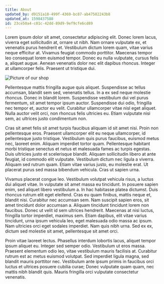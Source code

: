 ```yaml
---
title: About
updated_by: d9151a18-499f-4369-bc87-ab47582243b8
updated_at: 1598437588
id: 23ce50a4-c01c-42dd-89d9-9ef9cfe6cd89
---
```

Lorem ipsum dolor sit amet, consectetur adipiscing elit. Donec lorem lacus, viverra eget sollicitudin at, ornare ut nibh. Nam ornare vulputate ex, et venenatis purus hendrerit et. Vestibulum dictum lorem quam, vitae varius neque efficitur at. Vivamus feugiat commodo porttitor. Maecenas tempor leo consequat lorem euismod tempor. Donec eu nulla vulputate, cursus felis a, aliquet augue. Aenean venenatis dolor nec elit dapibus rhoncus. Integer at ullamcorper felis. Praesent ut tristique dui.

![Picture of our shop](https://images.unsplash.com/photo-1556740772-1a741367b93e?ixlib=rb-1.2.1&ixid=eyJhcHBfaWQiOjEyMDd9&auto=format&fit=crop&w=2850&q=80)

Pellentesque mattis fringilla augue quis aliquet. Suspendisse ac tellus accumsan, blandit sem sed, venenatis tellus. In a ex sed neque molestie rhoncus. Donec in blandit lorem. Suspendisse vestibulum dui vel purus fermentum, sit amet tempor ipsum auctor. Suspendisse dui odio, fringilla nec tempor et, auctor eu velit. Curabitur ullamcorper vitae nisl eget aliquet. Nulla auctor velit orci, non rhoncus felis ultricies eu. Etiam vulputate nisi sem, ac ultrices justo condimentum non.

Cras sit amet felis sit amet turpis faucibus aliquam id sit amet nisi. Proin non pellentesque eros. Praesent ullamcorper elit eu neque ullamcorper, id pellentesque justo tristique. Vestibulum quis purus faucibus, euismod metus nec, laoreet enim. Aliquam imperdiet tortor quam. Pellentesque habitant morbi tristique senectus et netus et malesuada fames ac turpis egestas. Duis ultricies justo et scelerisque blandit. Aliquam sollicitudin libero at ante feugiat, id commodo elit vulputate. Vestibulum dictum nec ligula a viverra. Aliquam sed rutrum quam. Etiam vitae varius justo, eu molestie erat. Ut placerat purus sed massa bibendum vehicula. Cras ut sapien urna.

Vivamus placerat congue leo. Vestibulum volutpat vehicula risus, a luctus dui aliquet vitae. In vulputate sit amet massa eu tincidunt. In posuere sapien enim, sed aliquet libero vestibulum a. In hac habitasse platea dictumst. Duis rhoncus rutrum elit eget eleifend. Cras eu quam finibus, mattis neque et, blandit nisi. Curabitur nec accumsan sem. Nam suscipit sapien eros, sit amet tincidunt dolor accumsan a. Aliquam tincidunt tincidunt lorem non faucibus. Donec ut velit id sem ultrices hendrerit. Maecenas at nisi luctus, fringilla tortor imperdiet, maximus sem. Etiam dapibus, elit vitae varius tincidunt, urna ipsum vehicula leo, eget malesuada odio massa ac ipsum. Nam ultricies orci eget sodales imperdiet. Nam quis nibh urna. Sed ex ex, dictum sed molestie sit amet, pellentesque sit amet orci.

Proin vitae laoreet lectus. Phasellus interdum lobortis lacus, aliquet tempor ipsum aliquet eu. Integer sed semper odio. Vestibulum ut eros massa. Praesent elementum odio leo, vitae vestibulum mauris facilisis at. Curabitur rutrum est ac metus euismod volutpat. Sed imperdiet ligula magna, sed blandit mauris porttitor nec. Vestibulum ante ipsum primis in faucibus orci luctus et ultrices posuere cubilia curae; Donec vulputate quam quam, nec mattis nibh blandit quis. Mauris fringilla orci vulputate consectetur venenatis.